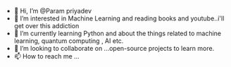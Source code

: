 - 👋 Hi, I’m @Param priyadev
- 👀 I’m interested in Machine Learning and reading books and youtube..i'll get over this addiction 
- 🌱 I’m currently learning Python and about the things related to machine learning, quantum computing , AI etc.
- 💞️ I’m looking to collaborate on ...open-source projects to learn more.
- 📫 How to reach me ...

<!---
Mist41/Mist41 is a ✨ special ✨ repository because its `README.md` (this file) appears on your GitHub profile.
You can click the Preview link to take a look at your changes.
--->
